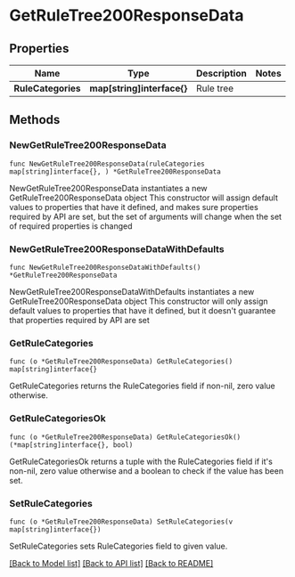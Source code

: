 # GetRuleTree200ResponseData

## Properties

Name | Type | Description | Notes
------------ | ------------- | ------------- | -------------
**RuleCategories** | **map[string]interface{}** | Rule tree | 

## Methods

### NewGetRuleTree200ResponseData

`func NewGetRuleTree200ResponseData(ruleCategories map[string]interface{}, ) *GetRuleTree200ResponseData`

NewGetRuleTree200ResponseData instantiates a new GetRuleTree200ResponseData object
This constructor will assign default values to properties that have it defined,
and makes sure properties required by API are set, but the set of arguments
will change when the set of required properties is changed

### NewGetRuleTree200ResponseDataWithDefaults

`func NewGetRuleTree200ResponseDataWithDefaults() *GetRuleTree200ResponseData`

NewGetRuleTree200ResponseDataWithDefaults instantiates a new GetRuleTree200ResponseData object
This constructor will only assign default values to properties that have it defined,
but it doesn't guarantee that properties required by API are set

### GetRuleCategories

`func (o *GetRuleTree200ResponseData) GetRuleCategories() map[string]interface{}`

GetRuleCategories returns the RuleCategories field if non-nil, zero value otherwise.

### GetRuleCategoriesOk

`func (o *GetRuleTree200ResponseData) GetRuleCategoriesOk() (*map[string]interface{}, bool)`

GetRuleCategoriesOk returns a tuple with the RuleCategories field if it's non-nil, zero value otherwise
and a boolean to check if the value has been set.

### SetRuleCategories

`func (o *GetRuleTree200ResponseData) SetRuleCategories(v map[string]interface{})`

SetRuleCategories sets RuleCategories field to given value.



[[Back to Model list]](../README.md#documentation-for-models) [[Back to API list]](../README.md#documentation-for-api-endpoints) [[Back to README]](../README.md)


